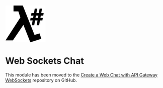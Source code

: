![λ#](../../Docs/images/LambdaSharpLogo.png)

# Web Sockets Chat

This module has been moved to the [Create a Web Chat with API Gateway WebSockets](https://github.com/LambdaSharp/WebSocketsChat-Sample) repository on GitHub.